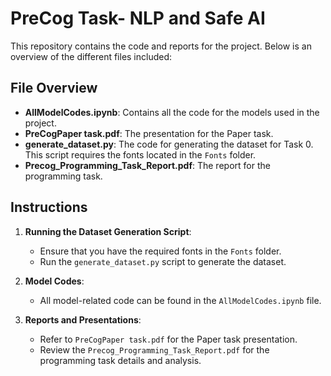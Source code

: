 # PreCog Task- NLP and Safe AI

This repository contains the code and reports for the project. Below is an overview of the different files included:

## File Overview

- **AllModelCodes.ipynb**: Contains all the code for the models used in the project.
- **PreCogPaper task.pdf**: The presentation for the Paper task.
- **generate_dataset.py**: The code for generating the dataset for Task 0. This script requires the fonts located in the `Fonts` folder.
- **Precog_Programming_Task_Report.pdf**: The report for the programming task.

## Instructions

1. **Running the Dataset Generation Script**: 
   - Ensure that you have the required fonts in the `Fonts` folder.
   - Run the `generate_dataset.py` script to generate the dataset.
   
2. **Model Codes**: 
   - All model-related code can be found in the `AllModelCodes.ipynb` file.
   
3. **Reports and Presentations**:
   - Refer to `PreCogPaper task.pdf` for the Paper task presentation.
   - Review the `Precog_Programming_Task_Report.pdf` for the programming task details and analysis.



